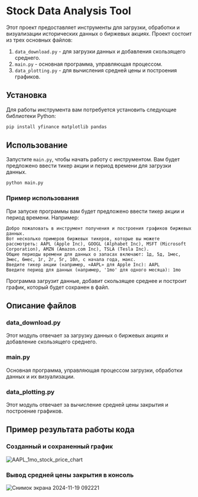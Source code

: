 # Stock Data Analysis Tool

Этот проект предоставляет инструменты для загрузки, обработки и визуализации исторических данных о биржевых акциях. Проект состоит из трех основных файлов:

1. `data_download.py` - для загрузки данных и добавления скользящего среднего.
2. `main.py` - основная программа, управляющая процессом.
3. `data_plotting.py` - для вычисления средней цены и построения графиков.

## Установка

Для работы инструмента вам потребуется установить следующие библиотеки Python:

```bash
pip install yfinance matplotlib pandas
```

## Использование

Запустите `main.py`, чтобы начать работу с инструментом. Вам будет предложено ввести тикер акции и период времени для загрузки данных.

```bash
python main.py
```

### Пример использования

При запуске программы вам будет предложено ввести тикер акции и период времени. Например:

```
Добро пожаловать в инструмент получения и построения графиков биржевых данных.
Вот несколько примеров биржевых тикеров, которые вы можете рассмотреть: AAPL (Apple Inc), GOOGL (Alphabet Inc), MSFT (Microsoft Corporation), AMZN (Amazon.com Inc), TSLA (Tesla Inc).
Общие периоды времени для данных о запасах включают: 1д, 5д, 1мес, 3мес, 6мес, 1г, 2г, 5г, 10л, с начала года, макс.
Введите тикер акции (например, «AAPL» для Apple Inc): AAPL
Введите период для данных (например, '1mo' для одного месяца): 1mo
```

Программа загрузит данные, добавит скользящее среднее и построит график, который будет сохранен в файл.

## Описание файлов

### data_download.py

Этот модуль отвечает за загрузку данных о биржевых акциях и добавление скользящего среднего.

### main.py

Основная программа, управляющая процессом загрузки, обработки данных и их визуализации.

### data_plotting.py

Этот модуль отвечает за вычисление средней цены закрытия и построение графиков.

## Пример результата работы кода

### Созданный и сохраненный график

![AAPL_1mo_stock_price_chart](https://github.com/user-attachments/assets/abf9a856-4fe1-4740-bf4e-d368fb0716f3)

### Вывод средней цены закрытия в консоль

![Снимок экрана 2024-11-19 092221](https://github.com/user-attachments/assets/9721603c-4a10-4673-b0b5-c63e04c74e53)



